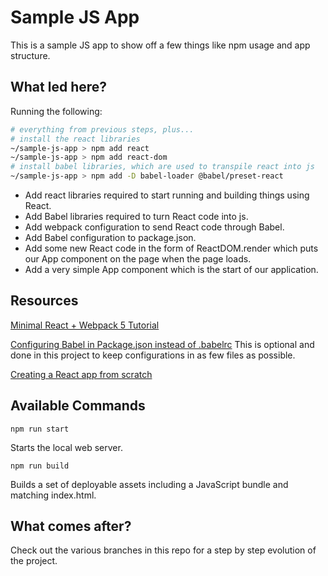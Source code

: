 # Sample JS App

This is a sample JS app to show off a few things like npm usage and app structure.

## What led here?

Running the following:

```bash
# everything from previous steps, plus...
# install the react libraries
~/sample-js-app > npm add react
~/sample-js-app > npm add react-dom
# install babel libraries, which are used to transpile react into js
~/sample-js-app > npm add -D babel-loader @babel/preset-react
```

- Add react libraries required to start running and building things using React.
- Add Babel libraries required to turn React code into js.
- Add webpack configuration to send React code through Babel.
- Add Babel configuration to package.json.
- Add some new React code in the form of ReactDOM.render which puts our App component on the page when the page loads.
- Add a very simple App component which is the start of our application.

## Resources

[Minimal React + Webpack 5 Tutorial](https://www.robinwieruch.de/minimal-react-webpack-babel-setup)

[Configuring Babel in Package.json instead of .babelrc](https://babeljs.io/docs/en/configuration#packagejson)
This is optional and done in this project to keep configurations in as few files as possible.

[Creating a React app from scratch](https://medium.com/@JedaiSaboteur/creating-a-react-app-from-scratch-f3c693b84658)


## Available Commands

```
npm run start
```
Starts the local web server.

```
npm run build
```
Builds a set of deployable assets including a JavaScript bundle and matching index.html.

## What comes after?

Check out the various branches in this repo for a step by step evolution of the project.